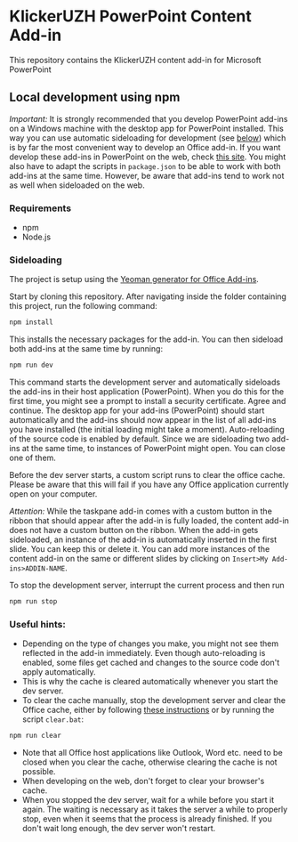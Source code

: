 # KlickerUZH PowerPoint Content Add-in
This repository contains the KlickerUZH content add-in for Microsoft PowerPoint

## Local development using npm

_Important:_
It is strongly recommended that you develop PowerPoint add-ins on a Windows machine with the desktop app for PowerPoint installed. This way you can use automatic sideloading for development (see [below](#sideloading)) which is by far the most convenient way to develop an Office add-in. If you want develop these add-ins in PowerPoint on the web, check [this site](https://learn.microsoft.com/en-us/office/dev/add-ins/testing/sideload-office-add-ins-for-testing#sideload-a-yeoman-created-add-in-to-office-on-the-web). You might also have to adapt the scripts in `package.json` to be able to work with both add-ins at the same time. However, be aware that add-ins tend to work not as well when sideloaded on the web.

### Requirements
- npm
- Node.js

### Sideloading

The project is setup using the [Yeoman generator for Office Add-ins](https://github.com/OfficeDev/generator-office).

Start by cloning this repository. After navigating inside the folder containing this project, run the following command:

```sh
npm install
```
This installs the necessary packages for the add-in. You can then sideload both add-ins at the same time by running:

```sh
npm run dev
```

This command starts the development server and automatically sideloads the add-ins in their host application (PowerPoint). When you do this for the first time, you might see a prompt to install a security certificate. Agree and continue. The desktop app for your add-ins (PowerPoint) should start automatically and the add-ins should now appear in the list of all add-ins you have installed (the initial loading might take a moment). Auto-reloading of the source code is enabled by default. Since we are sideloading two add-ins at the same time, to instances of PowerPoint might open. You can close one of them.

Before the dev server starts, a custom script runs to clear the office cache. Please be aware that this will fail if you have any Office application currently open on your computer.

_Attention:_ While the taskpane add-in comes with a custom button in the ribbon that should appear after the add-in is fully loaded, the content add-in does not have a custom button on the ribbon. When the add-in gets sideloaded, an instance of the add-in is automatically inserted in the first slide. You can keep this or delete it. You can add more instances of the content add-in on the same or different slides by clicking on `Insert>My Add-ins>ADDIN-NAME`.

To stop the development server, interrupt the current process and then run

```sh
npm run stop
```

### Useful hints:
- Depending on the type of changes you make, you might not see them reflected in the add-in immediately. Even though auto-reloading is enabled, some files get cached and changes to the source code don't apply automatically.
- This is why the cache is cleared automatically whenever you start the dev server.
- To clear the cache manually, stop the development server and clear the Office cache, either by following [these instructions](https://docs.microsoft.com/en-us/office/dev/add-ins/testing/clear-cache) or by running the script `clear.bat`:

```sh
npm run clear
```
- Note that all Office host applications like Outlook, Word etc. need to be closed when you clear the cache, otherwise clearing the cache is not possible.
- When developing on the web, don't forget to clear your browser's cache.
- When you stopped the dev server, wait for a while before you start it again. The waiting is necessary as it takes the server a while to properly stop, even when it seems that the process is already finished. If you don't wait long enough, the dev server won't restart.
